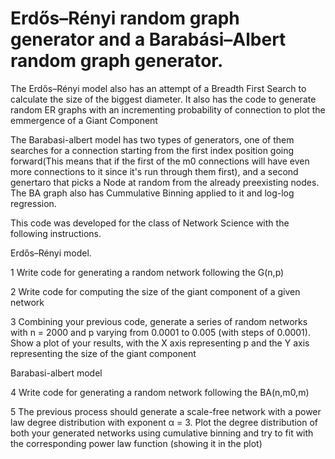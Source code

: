 # Erdős–Rényi random graph generator and a Barabási–Albert random graph generator.

The Erdős–Rényi model also has an attempt of a Breadth First Search to calculate the size of the biggest diameter.
It also has the code to generate random ER graphs with an incrementing probability of connection to plot the emmergence of a Giant Component

The Barabasi-albert model has two types of generators, one of them searches for a connection starting from the first index position going forward(This means that if the first of the m0 connections will have even more connections to it since it's run through them first), and a second genertaro that picks a Node at random from the already preexisting nodes.
The BA graph also has Cummulative Binning applied to it and log-log regression.

This code was developed for the class of Network Science with the following instructions.

Erdős–Rényi model.

1 Write code for generating a random network following the G(n,p) 

2 Write code for computing the size of the giant component of a given network

3 Combining your previous code, generate a series of random networks with n = 2000 and p varying from 0.0001 to 0.005 (with steps of 0.0001).
  Show a plot of your results, with the X axis representing p and the Y axis representing the size of the giant component

Barabasi-albert model

4 Write code for generating a random network following the BA(n,m0,m)

5 The previous process should generate a scale-free network with a power law degree distribution with exponent α = 3.
  Plot the degree distribution of both your generated networks using cumulative binning and try to fit with the corresponding power law function (showing it in the plot)
